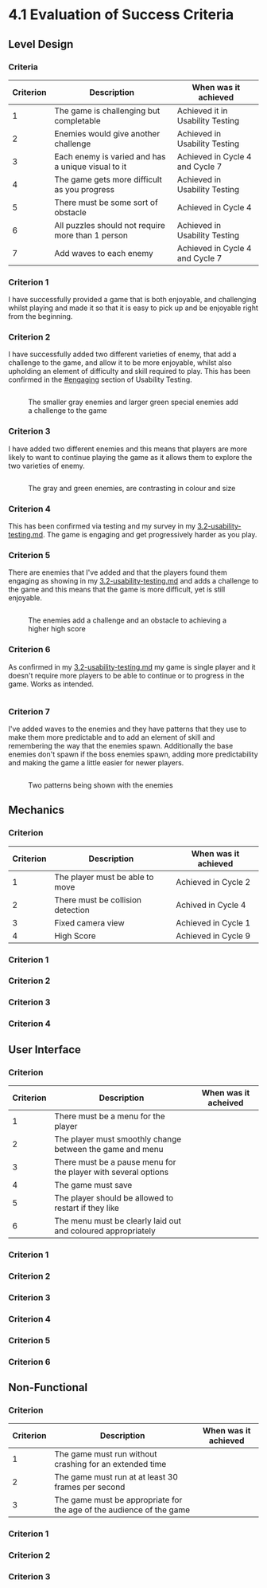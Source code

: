 # 4.1 Evaluation of Success Criteria

## Level Design

### Criteria

| Criterion | Description                                        | When was it achieved             |
| --------- | -------------------------------------------------- | -------------------------------- |
| 1         | The game is challenging but completable            | Achieved it in Usability Testing |
| 2         | Enemies would give another challenge               | Achieved in Usability Testing    |
| 3         | Each enemy is varied and has a unique visual to it | Achieved in Cycle 4 and Cycle 7  |
| 4         | The game gets more difficult as you progress       | Achieved in Usability Testing    |
| 5         | There must be some sort of obstacle                | Achieved in Cycle 4              |
| 6         | All puzzles should not require more than 1 person  | Achieved in Usability Testing    |
| 7         | Add waves to each enemy                            | Achieved in Cycle 4 and Cycle 7  |

### Criterion 1

I have successfully provided a game that is both enjoyable, and challenging whilst playing and made it so that it is easy to pick up and be enjoyable right from the beginning.&#x20;

### Criterion 2

I have successfully added two different varieties of enemy, that add a challenge to the game, and allow it to be more enjoyable, whilst also upholding an element of difficulty and skill required to play. This has been confirmed in the [#engaging](../3-testing/3.2-usability-testing.md#engaging "mention") section of Usability Testing.&#x20;

<figure><img src="../.gitbook/assets/Screenshot 2022-10-14 at 14.29.19.png" alt=""><figcaption><p>The smaller gray enemies and larger green special enemies add a challenge to the game</p></figcaption></figure>

### Criterion 3

I have added two different enemies and this means that players are more likely to want to continue playing the game as it allows them to explore the two varieties of enemy.

&#x20;

<figure><img src="../.gitbook/assets/image (1).png" alt=""><figcaption><p>The gray and green enemies, are contrasting in colour and size</p></figcaption></figure>

### Criterion 4

This has been confirmed via testing and my survey in my [3.2-usability-testing.md](../3-testing/3.2-usability-testing.md "mention"). The game is engaging and get progressively harder as you play.&#x20;

### Criterion 5

There are enemies that I've added and that the players found them engaging as showing in my [3.2-usability-testing.md](../3-testing/3.2-usability-testing.md "mention") and adds a challenge to the game and this means that the game is more difficult, yet is still enjoyable.&#x20;

<figure><img src="../.gitbook/assets/image (3).png" alt=""><figcaption><p>The enemies add a challenge and an obstacle to achieving a higher high score</p></figcaption></figure>

### Criterion 6

As confirmed in my [3.2-usability-testing.md](../3-testing/3.2-usability-testing.md "mention") my game is single player and it doesn't require more players to be able to continue or to progress in the game. Works as intended.&#x20;

<figure><img src="../.gitbook/assets/Screenshot 2022-10-14 at 14.35.25 (1).png" alt=""><figcaption></figcaption></figure>

### Criterion 7

I've added waves to the enemies and they have patterns that they use to make them more predictable and to add an element of skill and remembering the way that the enemies spawn. Additionally the base enemies don't spawn if the boss enemies spawn, adding more predictability and making the game a little easier for newer players.&#x20;

<figure><img src="../.gitbook/assets/Screenshot 2022-10-14 at 14.38.17.png" alt=""><figcaption><p>Two patterns being shown with the enemies</p></figcaption></figure>

## Mechanics

### Criterion

| Criterion | Description                       | When was it achieved |
| --------- | --------------------------------- | -------------------- |
| 1         | The player must be able to move   | Achieved in Cycle 2  |
| 2         | There must be collision detection | Achived in Cycle 4   |
| 3         | Fixed camera view                 | Achieved in Cycle 1  |
| 4         | High Score                        | Achieved in Cycle 9  |

### Criterion 1

### Criterion 2

### Criterion 3

### Criterion 4

## User Interface

### Criterion

| Criterion | Description                                                    | When was it acheived |
| --------- | -------------------------------------------------------------- | -------------------- |
| 1         | There must be a menu for the player                            |                      |
| 2         | The player must smoothly change between the game and menu      |                      |
| 3         | There must be a pause menu for the player with several options |                      |
| 4         | The game must save                                             |                      |
| 5         | The player should be allowed to restart if they like           |                      |
| 6         | The menu must be clearly laid out and coloured appropriately   |                      |

### &#x20;Criterion 1

### Criterion 2

### Criterion 3

### Criterion 4

### Criterion 5

### Criterion 6

## Non-Functional

### Criterion

| Criterion | Description                                                          | When was it achieved |
| --------- | -------------------------------------------------------------------- | -------------------- |
| 1         | The game must run without crashing for an extended time              |                      |
| 2         | The game must run at at least 30 frames per second                   |                      |
| 3         | The game must be appropriate for the age of the audience of the game |                      |

### Criterion 1

### Criterion 2

### Criterion 3
